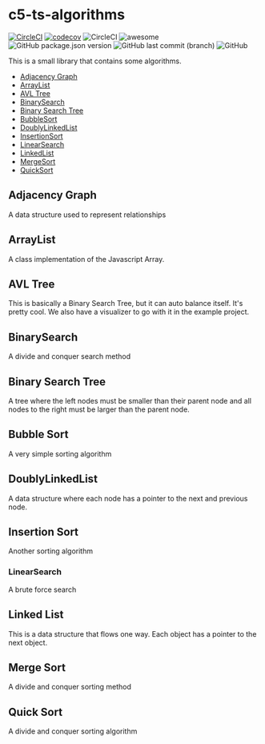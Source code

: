 # c5-ts-algorithms

[![CircleCI](https://dl.circleci.com/status-badge/img/gh/C5m7b4/c5-ts-algorithms/tree/master.svg?style=svg)](https://dl.circleci.com/status-badge/redirect/gh/C5m7b4/c5-ts-algorithms/tree/master)
[![codecov](https://codecov.io/gh/C5m7b4/c5-ts-algorithms/branch/master/graph/badge.svg?token=T6MOMAM57Z)](https://codecov.io/gh/C5m7b4/c5-ts-algorithms)
![CircleCI](https://img.shields.io/circleci/build/github/C5m7b4/c5-ts-algorithms/master?style=plastic)
![awesome](https://img.shields.io/badge/awesome-made%20with%20awesome-brightgreen)
![GitHub package.json version](https://img.shields.io/github/package-json/v/C5m7b4/c5-ts-algorithms?style=plastic)
![GitHub last commit (branch)](https://img.shields.io/github/last-commit/C5m7b4/c5-ts-algorithms/master?style=plastic)
![GitHub](https://img.shields.io/github/license/C5m7b4/c5-ts-algorithms?style=plastic)

This is a small library that contains some algorithms.

- [Adjacency Graph](#adjacency-graph)
- [ArrayList](#arraylist)
- [AVL Tree](#avl-tree)
- [BinarySearch](#binarysearch)
- [Binary Search Tree](#binary-search-tree)
- [BubbleSort](#bubble-sort)
- [DoublyLinkedList](#doublylinkedlist)
- [InsertionSort](#insertion-sort)
- [LinearSearch](#linearsearch)
- [LinkedList](#linked-list)
- [MergeSort](#merge-sort)
- [QuickSort](#quick-sort)

## Adjacency Graph

A data structure used to represent relationships

## ArrayList

A class implementation of the Javascript Array.

## AVL Tree

This is basically a Binary Search Tree, but it can auto balance itself. It's pretty cool. We also have a visualizer to go with it in the example project.

## BinarySearch

A divide and conquer search method

## Binary Search Tree

A tree where the left nodes must be smaller than their parent node and all nodes to the right must be larger than the parent node.

## Bubble Sort

A very simple sorting algorithm

## DoublyLinkedList

A data structure where each node has a pointer to the next and previous node.

## Insertion Sort

Another sorting algorithm

### LinearSearch

A brute force search

## Linked List

This is a data structure that flows one way. Each object has a pointer to the next object.

## Merge Sort

A divide and conquer sorting method

## Quick Sort

A divide and conquer sorting algorithm
